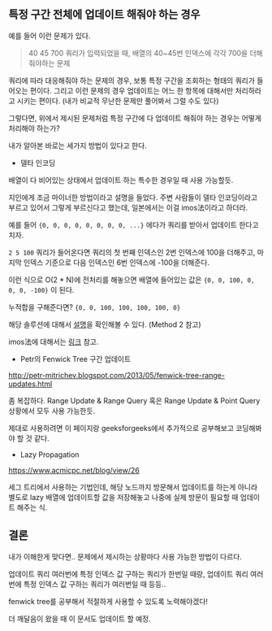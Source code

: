 ## 특정 구간 전체에 업데이트 해줘야 하는 경우

예를 들어 이런 문제가 있다.

> 40 45 700 쿼리가 입력되었을 때, 배열의 40~45번 인덱스에 각각 700을 더해줘야하는 문제

쿼리에 따라 대응해줘야 하는 문제의 경우, 보통 특정 구간을 조회하는 형태의 쿼리가 들어오는 편이다.
그리고 이런 문제의 경우 업데이트는 어느 한 항목에 대해서만 처리하라고 시키는 편이다. (내가 비교적 무난한 문제만 풀어봐서 그럴 수도 있다)

그렇다면, 위에서 제시된 문제처럼 특정 구간에 다 업데이트 해줘야 하는 경우는 어떻게 처리해야 하는가?

내가 알아본 바로는 세가지 방법이 있다고 한다.

* 델타 인코딩

배열이 다 비어있는 상태에서 업데이트 하는 특수한 경우일 때 사용 가능할듯.

지인에게 조금 마이너한 방법이라고 설명을 들었다. 주변 사람들이 델타 인코딩이라고 부르고 있어서 그렇게 부르신다고 했는데, 일본에서는 이걸 imos法이라고 하더라.

예를 들어 `{0, 0, 0, 0, 0, 0, 0, 0, ...}` 에다가 쿼리를 받아서 업데이트 한다고 치자.

`2 5 100` 쿼리가 들어온다면 쿼리의 첫 번째 인덱스인 2번 인덱스에 100을 더해주고, 마지막 인덱스 기준으로 다음 인덱스인 6번 인덱스에 -100을 더해준다.

이런 식으로 O(2 * N)에 전처리를 해놓으면 배열에 들어있는 값은 `{0, 0, 100, 0, 0, 0, -100}` 이 된다.

누적합을 구해준다면? `{0, 0, 100, 100, 100, 100, 0}`

해당 솔루션에 대해서 [설명](http://www.geeksforgeeks.org/binary-indexed-tree-range-updates-point-queries/)을 확인해볼 수 있다. (Method 2 참고)

imos法에 대해서는 [링크](https://imoz.jp/algorithms/imos_method.html) 참고.

* Petr의 Fenwick Tree 구간 업데이트

http://petr-mitrichev.blogspot.com/2013/05/fenwick-tree-range-updates.html

좀 복잡하다. Range Update & Range Query 혹은 Range Update & Point Query 상황에서 모두 사용 가능한듯.

제대로 사용하려면 이 페이지랑 geeksforgeeks에서 추가적으로 공부해보고 코딩해봐야 할 것 같다.

* Lazy Propagation

https://www.acmicpc.net/blog/view/26

세그 트리에서 사용하는 기법인데, 해당 노드까지 방문해서 업데이트를 하는게 아니라 별도로 lazy 배열에 업데이트할 값을 저장해놓고 나중에 실제 방문이 필요할 때 업데이트 해주는 식.

## 결론
내가 이해한게 맞다면.. 문제에서 제시하는 상황마다 사용 가능한 방법이 다르다.

업데이트 쿼리 여러번에 특정 인덱스 값 구하는 쿼리가 한번일 때랑, 업데이트 쿼리 여러번에 특정 인덱스 값 구하는 쿼리가 여러번일 때 등등..

fenwick tree를 공부해서 적절하게 사용할 수 있도록 노력해야겠다!

더 깨달음이 왔을 때 이 문서도 업데이트 할 예정.